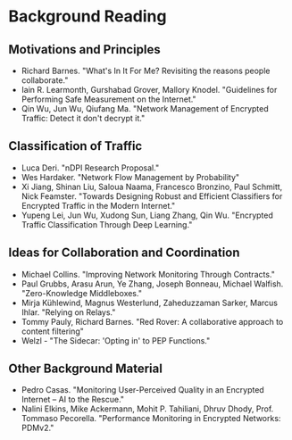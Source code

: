 # Background Reading

## Motivations and Principles

* Richard Barnes. "What's In It For Me? Revisiting the reasons people collaborate."
* Iain R. Learmonth, Gurshabad Grover, Mallory Knodel. "Guidelines for Performing Safe Measurement on the Internet."
* Qin Wu, Jun Wu, Qiufang Ma. "Network Management of Encrypted Traffic: Detect it don't decrypt it."

## Classification of Traffic

* Luca Deri. "nDPI Research Proposal."
* Wes Hardaker. "Network Flow Management by Probability"
* Xi Jiang, Shinan Liu, Saloua Naama, Francesco Bronzino, Paul Schmitt, Nick Feamster. "Towards Designing Robust and Efficient Classifiers for Encrypted Traffic in the Modern Internet."
* Yupeng Lei, Jun Wu, Xudong Sun, Liang Zhang, Qin Wu. "Encrypted Traffic Classification Through Deep Learning."

## Ideas for Collaboration and Coordination

* Michael Collins. "Improving Network Monitoring Through Contracts."
* Paul Grubbs, Arasu Arun, Ye Zhang, Joseph Bonneau, Michael Walfish. "Zero-Knowledge Middleboxes."
* Mirja Kühlewind, Magnus Westerlund, Zaheduzzaman Sarker, Marcus Ihlar. "Relying on Relays."
* Tommy Pauly, Richard Barnes. "Red Rover: A collaborative approach to content filtering"
* Welzl - "The Sidecar: 'Opting in' to PEP Functions."

## Other Background Material

* Pedro Casas. "Monitoring User-Perceived Quality in an Encrypted Internet – AI to the Rescue."
* Nalini Elkins, Mike Ackermann, Mohit P. Tahiliani, Dhruv Dhody, Prof. Tommaso Pecorella. "Performance Monitoring in Encrypted Networks: PDMv2."
